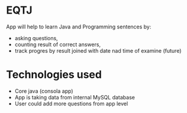 # EQTJ
App will help to learn Java and Programming sentences by:
- asking questions, 
- counting result of correct answers, 
- track progres by result joined with date nad time of examine (future)
# Technologies used
- Core java (consola app)
- App is taking data from internal MySQL database
- User could add more questions from app level
